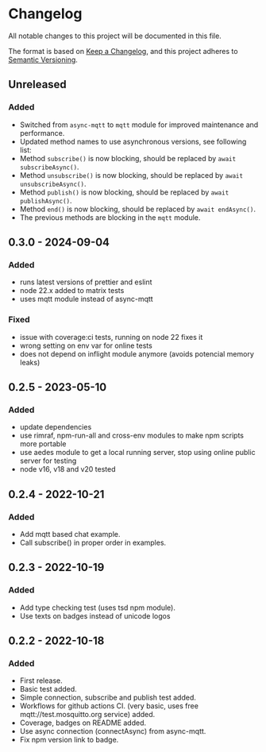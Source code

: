 # Changelog

All notable changes to this project will be documented in this file.

The format is based on [Keep a Changelog](https://keepachangelog.com/en/1.0.0/),
and this project adheres to [Semantic Versioning](https://semver.org/spec/v2.0.0.html).

## Unreleased

### Added

- Switched from `async-mqtt` to `mqtt` module for improved maintenance and performance.
- Updated method names to use asynchronous versions, see following list:
- Method `subscribe()` is now blocking, should be replaced by `await subscribeAsync()`.
- Method `unsubscribe()` is now blocking, should be replaced by `await unsubscribeAsync()`.
- Method `publish()` is now blocking, should be replaced by `await publishAsync()`.
- Method `end()` is now blocking, should be replaced by `await endAsync()`.
- The previous methods are blocking in the `mqtt` module.

## 0.3.0 - 2024-09-04

### Added

- runs latest versions of prettier and eslint
- node 22.x added to matrix tests
- uses mqtt module instead of async-mqtt

### Fixed

- issue with coverage:ci tests, running on node 22 fixes it
- wrong setting on env var for online tests
- does not depend on inflight module anymore (avoids potencial memory leaks)

## 0.2.5 - 2023-05-10

### Added

- update dependencies
- use rimraf, npm-run-all and cross-env modules to make npm scripts more portable
- use aedes module to get a local running server, stop using online public server for testing
- node v16, v18 and v20 tested

## 0.2.4 - 2022-10-21

### Added

- Add mqtt based chat example.
- Call subscribe() in proper order in examples.

## 0.2.3 - 2022-10-19

### Added

- Add type checking test (uses tsd npm module).
- Use texts on badges instead of unicode logos

## 0.2.2 - 2022-10-18

### Added

- First release.
- Basic test added.
- Simple connection, subscribe and publish test added.
- Workflows for github actions CI. (very basic, uses free mqtt://test.mosquitto.org service) added.
- Coverage, badges on README added.
- Use async connection (connectAsync) from async-mqtt.
- Fix npm version link to badge.
